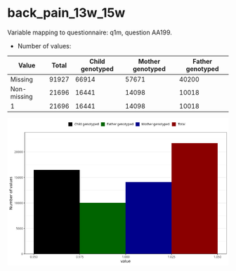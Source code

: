 # back_pain_13w_15w
Variable mapping to questionnaire: q1m, question AA199.
- Number of values:

| Value | Total | Child genotyped | Mother genotyped | Father genotyped |
| ----- | ----- | --------------- | ---------------- | ---------------- |
| Missing | 91927 | 66914 | 57671 | 40200 |
| Non-missing | 21696 | 16441 | 14098 | 10018 |
| 1 | 21696 | 16441 | 14098 | 10018 |



![](back_pain_13w_15w_n.png)



